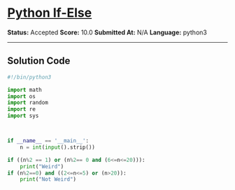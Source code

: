 # [Python If-Else](https://www.hackerrank.com/challenges/py-if-else/problem)

**Status:** Accepted
**Score:** 10.0
**Submitted At:** N/A
**Language:** python3

---

## Solution Code

```python
#!/bin/python3

import math
import os
import random
import re
import sys



if __name__ == '__main__':
    n = int(input().strip())

if ((n%2 == 1) or (n%2== 0 and (6<=n<=20))):
    print("Weird")
if (n%2==0) and ((2<=n<=5) or (n>20)):
    print("Not Weird") 

